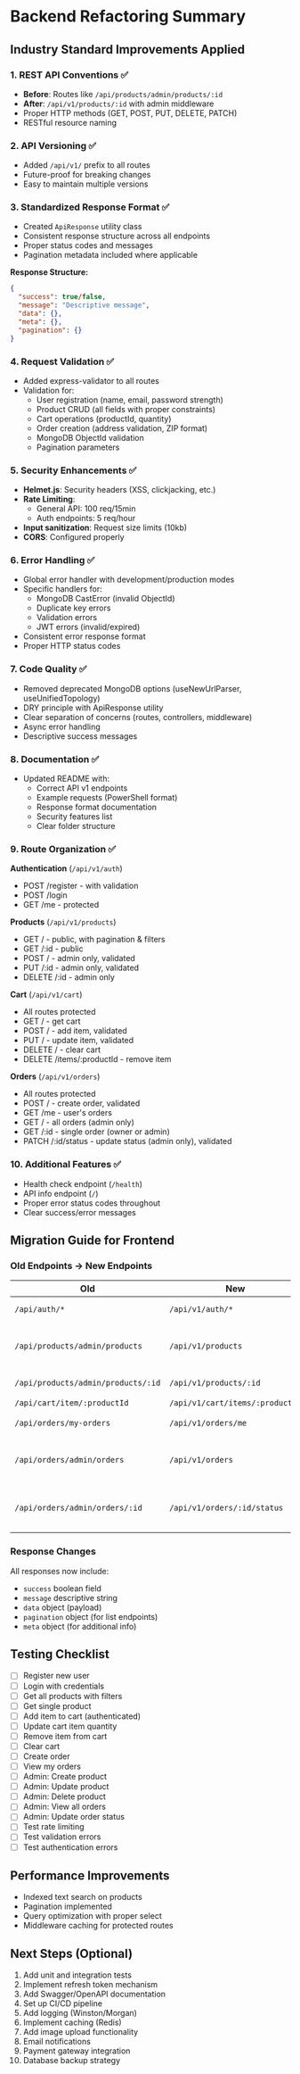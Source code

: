 # Backend Refactoring Summary

## Industry Standard Improvements Applied

### 1. REST API Conventions ✅
- **Before**: Routes like `/api/products/admin/products/:id`
- **After**: `/api/v1/products/:id` with admin middleware
- Proper HTTP methods (GET, POST, PUT, DELETE, PATCH)
- RESTful resource naming

### 2. API Versioning ✅
- Added `/api/v1/` prefix to all routes
- Future-proof for breaking changes
- Easy to maintain multiple versions

### 3. Standardized Response Format ✅
- Created `ApiResponse` utility class
- Consistent response structure across all endpoints
- Proper status codes and messages
- Pagination metadata included where applicable

**Response Structure:**
```json
{
  "success": true/false,
  "message": "Descriptive message",
  "data": {},
  "meta": {},
  "pagination": {}
}
```

### 4. Request Validation ✅
- Added express-validator to all routes
- Validation for:
  - User registration (name, email, password strength)
  - Product CRUD (all fields with proper constraints)
  - Cart operations (productId, quantity)
  - Order creation (address validation, ZIP format)
  - MongoDB ObjectId validation
  - Pagination parameters

### 5. Security Enhancements ✅
- **Helmet.js**: Security headers (XSS, clickjacking, etc.)
- **Rate Limiting**: 
  - General API: 100 req/15min
  - Auth endpoints: 5 req/hour
- **Input sanitization**: Request size limits (10kb)
- **CORS**: Configured properly

### 6. Error Handling ✅
- Global error handler with development/production modes
- Specific handlers for:
  - MongoDB CastError (invalid ObjectId)
  - Duplicate key errors
  - Validation errors
  - JWT errors (invalid/expired)
- Consistent error response format
- Proper HTTP status codes

### 7. Code Quality ✅
- Removed deprecated MongoDB options (useNewUrlParser, useUnifiedTopology)
- DRY principle with ApiResponse utility
- Clear separation of concerns (routes, controllers, middleware)
- Async error handling
- Descriptive success messages

### 8. Documentation ✅
- Updated README with:
  - Correct API v1 endpoints
  - Example requests (PowerShell format)
  - Response format documentation
  - Security features list
  - Clear folder structure

### 9. Route Organization ✅

**Authentication** (`/api/v1/auth`)
- POST /register - with validation
- POST /login
- GET /me - protected

**Products** (`/api/v1/products`)
- GET / - public, with pagination & filters
- GET /:id - public
- POST / - admin only, validated
- PUT /:id - admin only, validated
- DELETE /:id - admin only

**Cart** (`/api/v1/cart`)
- All routes protected
- GET / - get cart
- POST / - add item, validated
- PUT / - update item, validated
- DELETE / - clear cart
- DELETE /items/:productId - remove item

**Orders** (`/api/v1/orders`)
- All routes protected
- POST / - create order, validated
- GET /me - user's orders
- GET / - all orders (admin only)
- GET /:id - single order (owner or admin)
- PATCH /:id/status - update status (admin only), validated

### 10. Additional Features ✅
- Health check endpoint (`/health`)
- API info endpoint (`/`)
- Proper error status codes throughout
- Clear success/error messages

## Migration Guide for Frontend

### Old Endpoints → New Endpoints

| Old | New | Notes |
|-----|-----|-------|
| `/api/auth/*` | `/api/v1/auth/*` | Add v1 prefix |
| `/api/products/admin/products` | `/api/v1/products` | POST method, admin middleware |
| `/api/products/admin/products/:id` | `/api/v1/products/:id` | PUT/DELETE methods |
| `/api/cart/item/:productId` | `/api/v1/cart/items/:productId` | Plural 'items' |
| `/api/orders/my-orders` | `/api/v1/orders/me` | Shorter, cleaner |
| `/api/orders/admin/orders` | `/api/v1/orders` | GET method, admin middleware |
| `/api/orders/admin/orders/:id` | `/api/v1/orders/:id/status` | PATCH method for status updates |

### Response Changes
All responses now include:
- `success` boolean field
- `message` descriptive string
- `data` object (payload)
- `pagination` object (for list endpoints)
- `meta` object (for additional info)

## Testing Checklist

- [ ] Register new user
- [ ] Login with credentials
- [ ] Get all products with filters
- [ ] Get single product
- [ ] Add item to cart (authenticated)
- [ ] Update cart item quantity
- [ ] Remove item from cart
- [ ] Clear cart
- [ ] Create order
- [ ] View my orders
- [ ] Admin: Create product
- [ ] Admin: Update product
- [ ] Admin: Delete product
- [ ] Admin: View all orders
- [ ] Admin: Update order status
- [ ] Test rate limiting
- [ ] Test validation errors
- [ ] Test authentication errors

## Performance Improvements
- Indexed text search on products
- Pagination implemented
- Query optimization with proper select
- Middleware caching for protected routes

## Next Steps (Optional)
1. Add unit and integration tests
2. Implement refresh token mechanism
3. Add Swagger/OpenAPI documentation
4. Set up CI/CD pipeline
5. Add logging (Winston/Morgan)
6. Implement caching (Redis)
7. Add image upload functionality
8. Email notifications
9. Payment gateway integration
10. Database backup strategy
